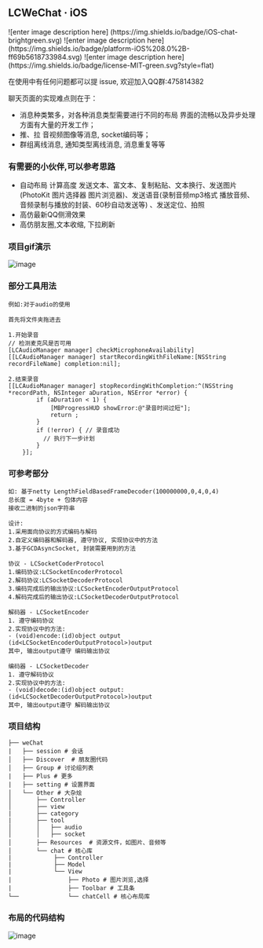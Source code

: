 ## LCWeChat · iOS

<p align="left">
![enter image description here]
(https://img.shields.io/badge/iOS-chat-brightgreen.svg) 
![enter image description here]
(https://img.shields.io/badge/platform-iOS%208.0%2B-ff69b5618733984.svg) 
![enter image description here]
(https://img.shields.io/badge/license-MIT-green.svg?style=flat) 
</a>

在使用中有任何问题都可以提 issue, 欢迎加入QQ群:475814382

聊天页面的实现难点则在于：

- 消息种类繁多，对各种消息类型需要进行不同的布局 界面的流畅以及异步处理方面有大量的开发工作；
- 推、拉 音视频图像等消息, socket编码等；
- 群组离线消息, 通知类型离线消息, 消息重复等等

### 有需要的小伙伴,可以参考思路
* 自动布局 计算高度 发送文本、富文本、复制粘贴、文本换行、发送图片(PhotoKit 图片选择器 图片浏览器)、发送语音(录制音频mp3格式 播放音频、音频录制与播放的封装、60秒自动发送等) 、发送定位、拍照
* 高仿最新QQ侧滑效果
* 高仿朋友圈,文本收缩, 下拉刷新

### 项目gif演示
![image](https://github.com/icoderRo/LCWeChat/blob/master/Resource/LCWeChat.gif)

### 部分工具用法
```
例如:对于audio的使用

首先将文件夹拖进去

1.开始录音
// 检测麦克风是否可用
[LCAudioManager manager] checkMicrophoneAvailability]
[[LCAudioManager manager] startRecordingWithFileName:[NSString recordFileName] completion:nil];

2.结束录音
[[LCAudioManager manager] stopRecordingWithCompletion:^(NSString *recordPath, NSInteger aDuration, NSError *error) {
        if (aDuration < 1) { 
            [MBProgressHUD showError:@"录音时间过短"];
            return ;
        }
        if (!error) { // 录音成功
          // 执行下一步计划
        }
    }];
```
### 可参考部分
```
如: 基于netty LengthFieldBasedFrameDecoder(100000000,0,4,0,4) 
总长度 = 4byte + 包体内容
接收二进制的json字符串

设计:
1.采用面向协议的方式编码与解码
2.自定义编码器和解码器, 遵守协议, 实现协议中的方法
3.基于GCDAsyncSocket, 封装需要用到的方法

协议 - LCSocketCoderProtocol
1.编码协议:LCSocketEncoderProtocol
2.解码协议:LCSocketDecoderProtocol
3.编码完成后的输出协议:LCSocketEncoderOutputProtocol
4.解码完成后的输出协议:LCSocketDecoderOutputProtocol

解码器 - LCSocketEncoder
1. 遵守编码协议
2.实现协议中的方法:
- (void)encode:(id)object output (id<LCSocketEncoderOutputProtocol>)output
其中, 输出output遵守 编码输出协议

编码器 - LCSocketDecoder
1. 遵守解码协议
2.实现协议中的方法:
- (void)decode:(id)object output:(id<LCSocketDecoderOutputProtocol>)output
其中, 输出output遵守 解码输出协议
```
### 项目结构
```
├── weChat  
|   ├── session # 会话
│   ├── Discover  # 朋友圈代码
│   ├── Group # 讨论组列表
|   ├── Plus # 更多
|   ├── setting # 设置界面
│   └── Other # 大杂烩
│       ├── Controller
│       ├── view
|       ├── category
|       ├── tool
│       │   ├── audio
│       │   ├── socket
│       ├── Resources  # 资源文件，如图片、音频等
│       └── chat # 核心库
|            ├── Controller
|            ├── Model
|            └── View
|                ├── Photo # 图片浏览,选择
|                ├── Toolbar # 工具条
└──              └── chatCell # 核心布局库

```
 
### 布局的代码结构
![image](https://github.com/icoderRo/LCWeChat/blob/master/Resource/mainController.png)


